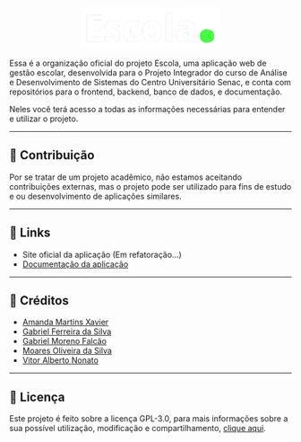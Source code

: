 <p align="center">
    <img src="https://raw.githubusercontent.com/senac-escola/.github/main/profile/LOGO.webp" alt="Logo do projeto" >
</p>

Essa é a organização oficial do projeto Escola, uma aplicação web de gestão escolar, desenvolvida para o Projeto Integrador do curso de Análise e Desenvolvimento de Sistemas do Centro Universitário Senac, e conta com repositórios para o frontend, backend, banco de dados, e documentação.
 
Neles você terá acesso a todas as informações necessárias para entender e utilizar o projeto.

---

## 👋 Contribuição

Por se tratar de um projeto acadêmico, não estamos aceitando contribuições externas, mas o projeto pode ser utilizado para fins de estudo e ou desenvolvimento de aplicações similares.

---

## 📎 Links

- Site oficial da aplicação (Em refatoração...)
- [Documentação da aplicação](https://senac-escola.github.io/senac-escola/)

---

## 📝 Créditos

- [Amanda Martins Xavier](https://github.com/amandamartinsxavier)
- [Gabriel Ferreira da Silva](https://www.linkedin.com/in/gabriel-ferreira-da-silva-41b106207)
- [Gabriel Moreno Falcão](https://www.linkedin.com/in/gabriel-falcao-2302/)
- [Moares Oliveira da Silva](https://www.linkedin.com/in/moaresoliveira/)
- [Vitor Alberto Nonato](https://www.linkedin.com/in/vitor-nonato-aab2a8161/)

---

## 📜 Licença

Este projeto é feito sobre a licença GPL-3.0, para mais informações sobre a sua possível utilização, modificação e compartilhamento, [clique aqui](/LICENSE).
